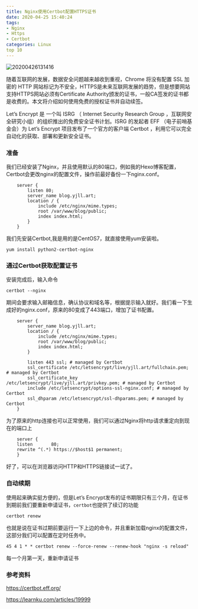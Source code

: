 ```yaml
---
title: Nginx使用Certbot配置HTTPS证书
date: 2020-04-25 15:40:24
tags:
- Nginx
- Https
- Certbot
categories: Linux
top 10
---
```

![20200426131416](https://img.yjll.art//img/20200426131416.jpg)

随着互联网的发展，数据安全问题越来越收到重视，Chrome 将没有配置 SSL 加密的 HTTP 网站标记为不安全，HTTPS是未来互联网发展的趋势，但是想要网站支持HTTPS网站必须有Certificate Authority颁发的证书，一般CA签发的证书都是收费的。本文将介绍如何使用免费的授权证书并自动续签。

Let’s Encrypt 是 一个叫 ISRG （ Internet Security Research Group ，互联网安全研究小组）的组织推出的免费安全证书计划。ISRG 的发起者 EFF （电子前哨基金会）为 Let’s Encrypt 项目发布了一个官方的客户端 Certbot ，利用它可以完全自动化的获取、部署和更新安全证书。

<!-- more -->

### 准备


我们已经安装了Nginx，并且使用默认的80端口，例如我的Hexo博客配置，Certbot会更改nginx的配置文件，操作前最好备份一下nginx.conf。
``` 
    server {
        listen 80;
        server_name blog.yjll.art;
        location / {
            include /etc/nginx/mime.types;
            root /var/www/blog/public;
            index index.html;
        }
    }

```

我们先安装Certbot,我是用的是CentOS7，就直接使用yum安装啦。

```
yum install python2-certbot-nginx
```

### 通过Certbot获取配置证书

安装完成后，输入命令

    certbot --nginx

期间会要求输入邮箱信息，确认协议和域名等，根据提示输入就好。我们看一下生成好的nginx.conf，原来的80变成了443端口，增加了证书配置。

```
    server {
        server_name blog.yjll.art;
        location / {
            include /etc/nginx/mime.types;
            root /var/www/blog/public;
            index index.html;
        }

        listen 443 ssl; # managed by Certbot
        ssl_certificate /etc/letsencrypt/live/yjll.art/fullchain.pem; # managed by Certbot
        ssl_certificate_key /etc/letsencrypt/live/yjll.art/privkey.pem; # managed by Certbot
        include /etc/letsencrypt/options-ssl-nginx.conf; # managed by Certbot
        ssl_dhparam /etc/letsencrypt/ssl-dhparams.pem; # managed by Certbot
    }

```

为了原来的http连接也可以正常使用，我们可以通过Nginx将http请求重定向到现在的端口上

```
    server {
    listen       80;
    rewrite ^(.*) https://$host$1 permanent;
    }
```

好了，可以在浏览器访问HTTP和HTTPS链接试一试了。



### 自动续期

使用起来确实挺方便的，但是Let’s Encrypt发布的证书期限只有三个月，在证书到期前我们要重新申请证书，`certbot`也提供了续订的功能

```
certbot renew
```

也就是说在证书过期前要运行一下上边的命令，并且重新加载nginx的配置文件，这部分我们可以配置在定时任务中。

```
45 4 1 * * certbot renew --force-renew --renew-hook "nginx -s reload"
```

每一个月第一天，重新申请证书


### 参考资料

https://certbot.eff.org/

https://learnku.com/articles/19999
